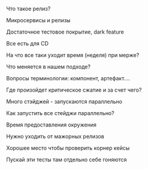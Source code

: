 Что такое релиз?

Микросервисы и релизы

Достаточное тестовое покрытие, dark feature

Все есть для CD

На что все таки уходит время (неделя) при мерже?

Что меняется в нашем подходе?

Вопросы терминологии: компонент, артефакт....

Где произойдет критическое сжатие и за счет чего?

Много стэйджей - запускаются параллельно

Как запустить все стейджи параллельно?

Время предоставления окружения

Нужно уходить от мажорных релизов

Хорошее место чтобы проверить корнер кейсы

Пускай эти тесты там отдельно себе гоняются
